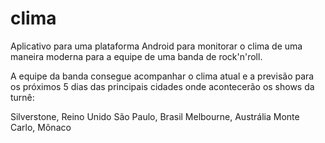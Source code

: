 # clima

Aplicativo para uma plataforma Android para monitorar o clima de uma maneira moderna para a equipe de uma banda de rock'n'roll.

A equipe da banda consegue acompanhar o clima atual e a previsão para os próximos 5 dias das principais cidades onde acontecerão os shows da turnê:

Silverstone, Reino Unido
São Paulo, Brasil
Melbourne, Austrália
Monte Carlo, Mônaco
